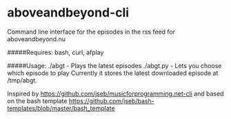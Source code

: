 aboveandbeyond-cli
==================

Command line interface for the episodes in the rss feed for aboveandbeyond.nu

#####Requires:
bash, curl, afplay

#####Usage:
    ./abgt - Plays the latest episodes
    ./abgt.py - Lets you choose which episode to play
                Currently it stores the latest downloaded episode at /tmp/abgt.

Inspired by https://github.com/jseb/musicforprogramming.net-cli and based on the bash template https://github.com/jseb/bash-templates/blob/master/bash_template
